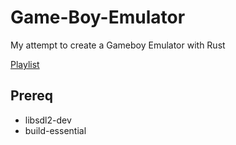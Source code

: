 # Game-Boy-Emulator
My attempt to create a Gameboy Emulator with Rust

[Playlist](https://www.youtube.com/playlist?list=PLVxiWMqQvhg_yk4qy2cSC3457wZJga_e5)

## Prereq
- libsdl2-dev
- build-essential
